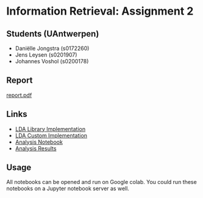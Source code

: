 # Information Retrieval: Assignment 2

## Students (UAntwerpen)
 - Daniëlle Jongstra (s0172260)
 - Jens Leysen (s0201907)
 - Johannes Voshol (s0200178)

## Report
[report.pdf](https://github.com/)

## Links
- [LDA Library Implementation](https://github.com/Djensonsan/Information_Retrieval_Assignment_2/blob/main/LDA-Library.ipynb)
- [LDA Custom Implementation](https://github.com/Djensonsan/Information_Retrieval_Assignment_2/blob/main/LDA_Custom.ipynb)
- [Analysis Notebook](https://github.com/Djensonsan/Information_Retrieval_Assignment_2/blob/main/LDA_Analysis.ipynb)
- [Analysis Results](https://github.com/Djensonsan/Information_Retrieval_Assignment_2/tree/main/analysisFiles)

## Usage
All notebooks can be opened and run on Google colab. 
You could run these notebooks on a Jupyter notebook server as well.